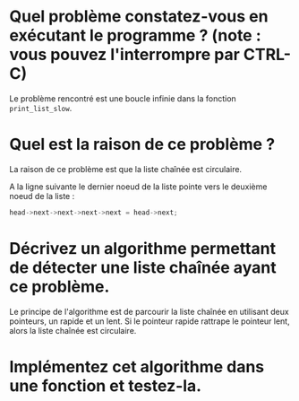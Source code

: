 # Quel problème constatez-vous en exécutant le programme ? (note : vous pouvez l'interrompre par CTRL-C)

Le problème rencontré est une boucle infinie dans la fonction `print_list_slow`.

# Quel est la raison de ce problème ?

La raison de ce problème est que la liste chaînée est circulaire.

A la ligne suivante le dernier noeud de la liste pointe vers le deuxième noeud de la liste :
```c
head->next->next->next->next = head->next;
```

# Décrivez un algorithme permettant de détecter une liste chaînée ayant ce problème.

Le principe de l'algorithme est de parcourir la liste chaînée en utilisant deux pointeurs, un rapide et un lent. Si le pointeur rapide rattrape le pointeur lent, alors la liste chaînée est circulaire.

# Implémentez cet algorithme dans une fonction et testez-la.